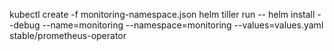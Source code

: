kubectl create -f monitoring-namespace.json
helm tiller run -- helm install --debug --name=monitoring --namespace=monitoring --values=values.yaml stable/prometheus-operator
